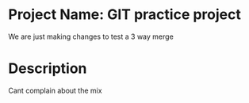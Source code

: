 # Project Name: GIT practice project
We are just making changes to test a 3 way merge
# Description
Cant complain about the mix